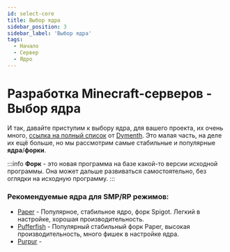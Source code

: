 ```yaml
---
id: select-core
title: Выбор ядра
sidebar_position: 3
sidebar_label: 'Выбор ядра'
tags:
  - Начало
  - Сервер
  - Ядро
---
```


# Разработка Minecraft-серверов - Выбор ядра

И так, давайте приступим к выбору ядра, для вашего проекта, их очень много, [ссылка на полный список](https://docs.google.com/spreadsheets/d/1b-9Qay323RxaEagxByXZrf5934IxIHhIur77DcgRjZ8/edit#gid=0) от [Dymenth](https://github.com/Dymeth).
Это малая часть, на деле их ещё больше, но мы рассмотрим самые стабильные и популярные **ядра**/**форки**.

:::info
**Форк** - это новая программа на базе какой-то версии исходной программы. Она может дальше развиваться самостоятельно, без оглядки на исходную программу.
:::

### Рекомендуемые ядра для SMP/RP режимов:

- [Paper](https://papermc.io/) - Популярное, стабильное ядро, форк Spigot. Легкий в настройке, хорошая производительность.
- [Pufferfish](https://pufferfish.host/downloads) - Популярный стабильный форк Paper, высокая производительность, много фишек в настройке ядра.
- [Purpur](https://purpurmc.org/) -